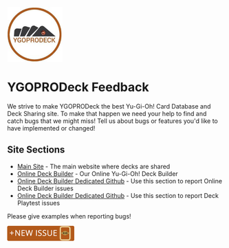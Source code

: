 [<img src="img/logo.jpg" width="128" height="128" alt="YGOPRODeck" />](http://ygoprodeck.com/)

# YGOPRODeck Feedback

We strive to make YGOPRODeck the best Yu-Gi-Oh! Card Database and Deck Sharing site. To make that happen we need your help to find and catch bugs that we might miss! Tell us about bugs or features you'd like to have implemented or changed!


## Site Sections

* [Main Site](https://ygoprodeck.com) - The main website where decks are shared
* [Online Deck Builder](https://ygoprodeck.com/deckbuilder/) - Our Online Yu-Gi-Oh! Deck Builder
* [Online Deck Builder Dedicated Github](https://github.com/FelixRilling/yugioh-deck-tool/issues) - Use this section to report Online Deck Builder issues
* [Online Deck Builder Dedicated Github](https://github.com/AlanOC91/ygoprodeck-playtest) - Use this section to report Deck Playtest issues

Please give examples when reporting bugs! 

[<img src="img/newissue.png" height="35" width="156" alt="Open New Issue" />](https://github.com/AlanOC91/YGOPRODeck/issues/new)
